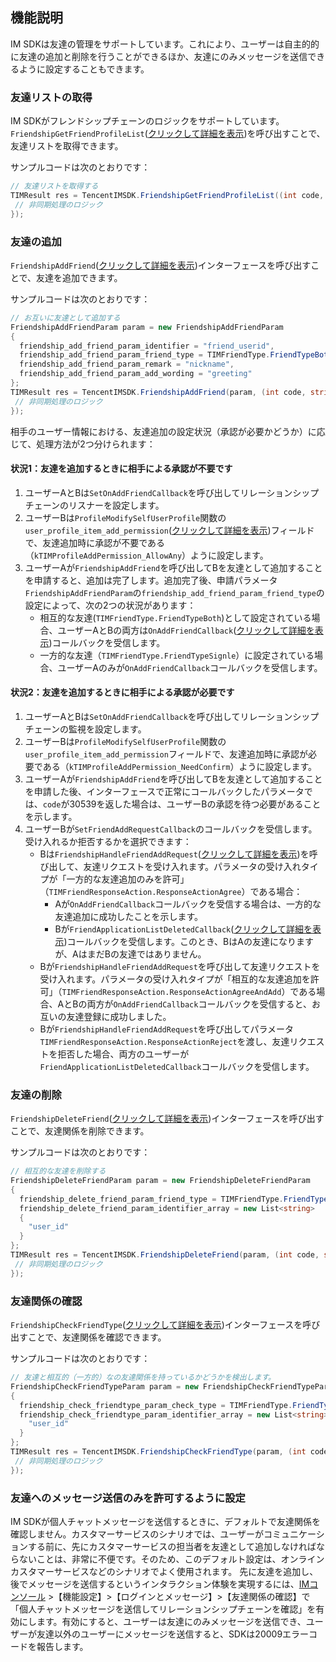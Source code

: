 ## 機能説明
IM SDKは友達の管理をサポートしています。これにより、ユーザーは自主的的に友達の追加と削除を行うことができるほか、友達にのみメッセージを送信できるように設定することもできます。

### 友達リストの取得
IM SDKがフレンドシップチェーンのロジックをサポートしています。`FriendshipGetFriendProfileList`([クリックして詳細を表示](https://comm.qq.com/im/doc/unity/zh/api/FriendshipApi/FriendshipGetFriendProfileList.html))を呼び出すことで、友達リストを取得できます。

サンプルコードは次のとおりです：


```c#
// 友達リストを取得する
TIMResult res = TencentIMSDK.FriendshipGetFriendProfileList((int code, string desc, List<FriendProfile> profile_list, string user_data)=>{
 // 非同期処理のロジック
});
```



### 友達の追加
`FriendshipAddFriend`([クリックして詳細を表示](https://comm.qq.com/im/doc/unity/zh/api/FriendshipApi/FriendshipAddFriend.html))インターフェースを呼び出すことで、友達を追加できます。

サンプルコードは次のとおりです：


```c#
// お互いに友達として追加する
FriendshipAddFriendParam param = new FriendshipAddFriendParam
{
  friendship_add_friend_param_identifier = "friend_userid",
  friendship_add_friend_param_friend_type = TIMFriendType.FriendTypeBoth,
  friendship_add_friend_param_remark = "nickname",
  friendship_add_friend_param_add_wording = "greeting"
};
TIMResult res = TencentIMSDK.FriendshipAddFriend(param, (int code, string desc, FriendResult result, string user_data)=>{
 // 非同期処理のロジック
});
```


相手のユーザー情報における、友達追加の設定状況（承認が必要かどうか）に応じて、処理方法が2つ分けられます：

#### 状況1：友達を追加するときに相手による承認が不要です
1. ユーザーAとBは`SetOnAddFriendCallback`を呼び出してリレーションシップチェーンのリスナーを設定します。
2. ユーザーBは`ProfileModifySelfUserProfile`関数の`user_profile_item_add_permission`([クリックして詳細を表示](https://comm.qq.com/im/doc/unity/zh/api/UserApi/ProfileModifySelfUserProfile.html))フィールドで、友達追加時に承認が不要である（`kTIMProfileAddPermission_AllowAny`）ように設定します。
3. ユーザーAが`FriendshipAddFriend`を呼び出してBを友達として追加することを申請すると、追加は完了します。追加完了後、申請パラメータ`FriendshipAddFriendParam`の`friendship_add_friend_param_friend_type`の設定によって、次の2つの状況があります：
   * 相互的な友達(`TIMFriendType.FriendTypeBoth`)として設定されている場合、ユーザーAとBの両方は`OnAddFriendCallback`([クリックして詳細を表示](https://comm.qq.com/im/doc/unity/zh/callback/OnAddFriendCallback.html))コールバックを受信します。
   * 一方的な友達（`TIMFriendType.FriendTypeSignle`）に設定されている場合、ユーザーAのみが`OnAddFriendCallback`コールバックを受信します。


#### 状況2：友達を追加するときに相手による承認が必要です
1. ユーザーAとBは`SetOnAddFriendCallback`を呼び出してリレーションシップチェーンの監視を設定します。
2. ユーザーBは`ProfileModifySelfUserProfile`関数の`user_profile_item_add_permission`フィールドで、友達追加時に承認が必要である（`kTIMProfileAddPermission_NeedConfirm`）ように設定します。
3. ユーザーAが`FriendshipAddFriend`を呼び出してBを友達として追加することを申請した後、インターフェースで正常にコールバックしたパラメータでは、`code`が30539を返した場合は、ユーザーBの承認を待つ必要があることを示します。
4. ユーザーBが`SetFriendAddRequestCallback`のコールバックを受信します。受け入れるか拒否するかを選択できます：
    - Bは`FriendshipHandleFriendAddRequest`([クリックして詳細を表示](https://comm.qq.com/im/doc/unity/zh/api/FriendshipApi/FriendshipHandleFriendAddRequest.html))を呼び出して、友達リクエストを受け入れます。パラメータの受け入れタイプが「一方的な友達追加のみを許可」（`TIMFriendResponseAction.ResponseActionAgree`）である場合：
      - Aが`OnAddFriendCallback`コールバックを受信する場合は、一方的な友達追加に成功したことを示します。
      - Bが`FriendApplicationListDeletedCallback`([クリックして詳細を表示](https://comm.qq.com/im/doc/unity/zh/callback/FriendApplicationListDeletedCallback.html))コールバックを受信します。このとき、BはAの友達になりますが、AはまだBの友達ではありません。
    - Bが`FriendshipHandleFriendAddRequest`を呼び出して友達リクエストを受け入れます。パラメータの受け入れタイプが「相互的な友達追加を許可」（`TIMFriendResponseAction.ResponseActionAgreeAndAdd`）である場合、AとBの両方が`OnAddFriendCallback`コールバックを受信すると、お互いの友達登録に成功しました。
    - Bが`FriendshipHandleFriendAddRequest`を呼び出してパラメータ`TIMFriendResponseAction.ResponseActionReject`を渡し、友達リクエストを拒否した場合、両方のユーザーが`FriendApplicationListDeletedCallback`コールバックを受信します。


### 友達の削除
`FriendshipDeleteFriend`([クリックして詳細を表示](https://comm.qq.com/im/doc/unity/zh/api/FriendshipApi/FriendshipDeleteFriend.html))インターフェースを呼び出すことで、友達関係を削除できます。

サンプルコードは次のとおりです：


```c#
// 相互的な友達を削除する
FriendshipDeleteFriendParam param = new FriendshipDeleteFriendParam
{
  friendship_delete_friend_param_friend_type = TIMFriendType.FriendTypeBoth,
  friendship_delete_friend_param_identifier_array = new List<string>
  {
    "user_id"
  }
};
TIMResult res = TencentIMSDK.FriendshipDeleteFriend(param, (int code, string desc, FriendResult result, string user_data)=>{
 // 非同期処理のロジック
});
```



### 友達関係の確認
`FriendshipCheckFriendType`([クリックして詳細を表示](https://comm.qq.com/im/doc/unity/zh/api/FriendshipApi/FriendshipCheckFriendType.html))インターフェースを呼び出すことで、友達関係を確認できます。

サンプルコードは次のとおりです：


```c#
// 友達と相互的（一方的）なの友達関係を持っているかどうかを検出します。
FriendshipCheckFriendTypeParam param = new FriendshipCheckFriendTypeParam
{
  friendship_check_friendtype_param_check_type = TIMFriendType.FriendTypeBoth,
  friendship_check_friendtype_param_identifier_array = new List<string>{
    "user_id"
  }
};
TIMResult res = TencentIMSDK.FriendshipCheckFriendType(param, (int code, string desc, List<FriendshipCheckFriendTypeResult> result_list, string user_data)=>{
 // 非同期処理のロジック
});
```


### 友達へのメッセージ送信のみを許可するように設定
IM SDKが個人チャットメッセージを送信するときに、デフォルトで友達関係を確認しません。カスタマーサービスのシナリオでは、ユーザーがコミュニケーションする前に、先にカスタマーサービスの担当者を友達として追加しなければならないことは、非常に不便です。そのため、このデフォルト設定は、オンラインカスタマーサービスなどのシナリオでよく使用されます。
先に友達を追加し、後でメッセージを送信するというインタラクション体験を実現するには、[IMコンソール](https://console.cloud.tencent.com/im) >【機能設定】>【ログインとメッセージ】>【友達関係の確認】で「個人チャットメッセージを送信してリレーションシップチェーンを確認」を有効にします。有効にすると、ユーザーは友達にのみメッセージを送信でき、ユーザーが友達以外のユーザーにメッセージを送信すると、SDKは20009エラーコードを報告します。
